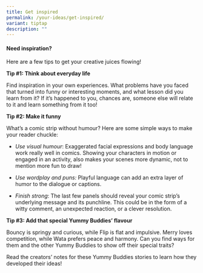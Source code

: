 ```yaml
---
title: Get inspired
permalink: /your-ideas/get-inspired/
variant: tiptap
description: ""
---
```

<h4>Need inspiration?</h4><p>Here are a few tips to get your creative juices flowing!</p><p><strong>Tip #1: Think about everyday life</strong></p><p>Find inspiration in your own experiences. What problems have you faced that turned into funny or interesting moments, and what lesson did you learn from it? If it’s happened to you, chances are, someone else will relate to it and learn something from it too!</p><p><strong>Tip #2: Make it funny</strong></p><p>What’s a comic strip without humour? Here are some simple ways to make your reader chuckle:</p><ul><li><p><em>Use visual humour</em>: Exaggerated facial expressions and body language work really well in comics. Showing your characters in motion or engaged in an activity, also makes your scenes more dynamic, not to mention more fun to draw!</p></li><li><p><em>Use wordplay and puns: </em>Playful language can add an extra layer of humor to the dialogue or captions.</p></li><li><p><em>Finish strong</em>: The last few panels should reveal your comic strip’s underlying message and its punchline. This could be in the form of a witty comment, an unexpected reaction, or a clever resolution.</p></li></ul><p><strong>Tip #3: Add that special Yummy Buddies’ flavour</strong></p><p>Bouncy is springy and curious, while Flip is flat and impulsive. Merry loves competition, while Wata prefers peace and harmony. Can you find ways for them and the other Yummy Buddies to show off their special traits?</p><p>Read the creators’ notes for these Yummy Buddies stories to learn how they developed their ideas!</p><p></p>